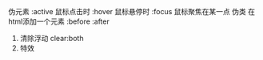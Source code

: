 伪元素
:active 鼠标点击时
:hover 鼠标悬停时
:focus 鼠标聚焦在某一点
伪类 在html添加一个元素
:before 
:after
1. 清除浮动 clear:both
2. 特效
